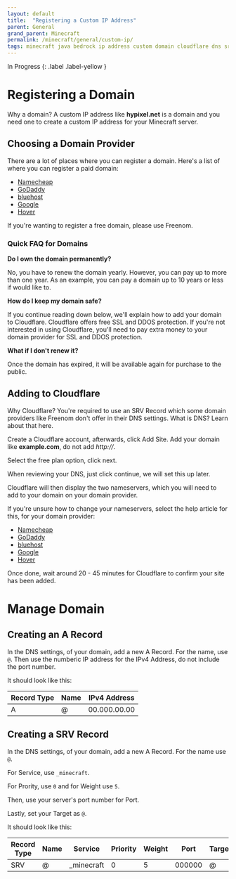 ```yaml
---
layout: default
title:  "Registering a Custom IP Address"
parent: General
grand_parent: Minecraft
permalink: /minecraft/general/custom-ip/
tags: minecraft java bedrock ip address custom domain cloudflare dns srv port nameservers faq
---
```


In Progress
{: .label .label-yellow }

# Registering a Domain
Why a domain? A custom IP address like __hypixel.net__ is a domain and you need one to create a custom IP address for your Minecraft server. 

## Choosing a Domain Provider
There are a lot of places where you can register a domain.
Here's a list of where you can register a paid domain:

* [Namecheap](https://www.namecheap.com/)
* [GoDaddy](https://www.godaddy.com/)
* [bluehost](https://www.bluehost.com/)
* [Google](https://domains.google/)
* [Hover](https://www.hover.com/)

If you're wanting to register a free domain, please use Freenom.

### Quick FAQ for Domains
**Do I own the domain permanently?**

No, you have to renew the domain yearly. However, you can pay up to more than one year. As an example, you can pay a domain up to 10 years or less if would like to. 

**How do I keep my domain safe?**

If you continue reading down below, we'll explain how to add your domain to Cloudflare. Cloudflare offers free SSL and DDOS protection.
If you're not interested in using Cloudflare, you'll need to pay extra money to your domain provider for SSL and DDOS protection.

**What if I don't renew it?**

Once the domain has expired, it will be available again for purchase to the public. 

## Adding to Cloudflare
Why Cloudflare? You're required to use an SRV Record which some domain providers like Freenom don't offer in their DNS settings. 
What is DNS? Learn about that here.

Create a Cloudflare account, afterwards, click Add Site.
Add your domain like __example.com__, do not add *http://*.

Select the free plan option, click next.

When reviewing your DNS, just click continue, we will set this up later.


Cloudflare will then display the two nameservers, which you will need to add to your domain on your domain provider. 

If you're unsure how to change your nameservers, select the help article for this, for your domain provider:

* [Namecheap](https://www.namecheap.com/support/knowledgebase/article.aspx/767/10/how-to-change-dns-for-a-domain/)
* [GoDaddy](https://www.godaddy.com/help/change-nameservers-for-my-domains-664)
* [bluehost](https://www.bluehost.com/help/article/custom-nameservers)
* [Google](https://support.google.com/domains/answer/3290309?hl=en)
* [Hover](https://help.hover.com/hc/en-us/articles/217282477--Changing-your-domain-nameservers)

Once done, wait around 20 - 45 minutes for Cloudflare to confirm your site has been added.

# Manage Domain
## Creating an A Record
In the DNS settings, of your domain, add a new A Record. For the name, use `@`. Then use the numberic IP address for the IPv4 Address, do not include the port number.

It should look like this:

| Record Type | Name      | IPv4 Address |
| ----------- | --------- | ------------ |
| A           | @         | 00.000.00.00 |

## Creating a SRV Record
In the DNS settings, of your domain, add a new A Record. For the name use `@`.

For Service, use `_minecraft`.

For Prority, use `0` and for Weight use `5`.

Then, use your server's port number for Port.

Lastly, set your Target as `@`.

It should look like this:

| Record Type | Name      | Service      | Priority | Weight | Port   | Target |
| ----------- | --------- | ------------ | -------- | ------ | ------ | ------ |
| SRV         | @         | _minecraft   | 0        | 5      | 000000 | @      |

